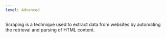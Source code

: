 ```yaml
---
level: Advanced
---
```


Scraping is a technique used to extract data from websites by automating the retrieval and parsing of HTML content.
